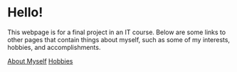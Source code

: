 # Hello!

This webpage is for a final project in an IT course. Below are some links to other pages that contain things about myself, such as some of my interests, hobbies, and accomplishments.

[About Myself](https://github.com/Janderson022686/IT-Final-Project/commit/d3371dcff7aa19fb53aee45f375552f030093801#diff-e2a525b93648324d30adc31ba4cbf8cf5fecaaef8af14e9880a2f2e7b9b1e58d)
[Hobbies](https://github.com/Janderson022686/IT-Final-Project/tree/Hobbies#hobbies)
